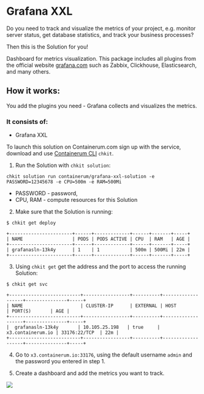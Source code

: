 # Grafana XXL

Do you need to track and visualize the metrics of your project, e.g. monitor server status, get database statistics, and track your business processes?

Then this is the Solution for you!

Dashboard for metrics visualization. This package includes all plugins from the official website [grafana.com](http://grafana.com) such as Zabbix, Clickhouse, Elasticsearch, and many others.

## How it works:

You add the plugins you need - Grafana collects and visualizes the metrics.

### It consists of:

* Grafana XXL  


To launch this solution on Containerum.com sign up with the service, download and use [Containerum CLI](https://github.com/containerum/chkit) `chkit`.


1. Run the Solution with `chkit solution`:
```
chkit solution run containerum/grafana-xxl-solution -e PASSWORD=12345678 -e CPU=500m -e RAM=500Mi
```
* PASSWORD - password,
* CPU, RAM - compute resources for this Solution

2. Make sure that the Solution is running:

```
$ chkit get deploy

+-----------------------+------+-------------+------+-------+-----+
| NAME                  | PODS | PODS ACTIVE | CPU  | RAM   | AGE |
+-----------------------+------+-------------+------+-------+-----+
| grafanasln-13k4y      | 1    | 1           | 500m | 500Mi | 22m |
+-----------------------+------+-------------+------+-------+-----+
```
3. Using `chkit get` get the address and the port to access the running Solution:
```
$ chkit get svc

+--------------------------+-----------------+----------+-------------------+---------------+-----+
| NAME                     | CLUSTER-IP      | EXTERNAL | HOST              | PORT(S)       | AGE |
+--------------------------+-----------------+----------+-------------------+---------------+-----+
|  grafanasln-13k4y       | 10.105.25.198   | true     | x3.containerum.io | 33176:22/TCP  | 22m |
+--------------------------+-----------------+----------+-------------------+---------------+-----+

```
4. Go to `x3.containerum.io:33176`, using the default username `admin` and the password you entered in step 1.

5. Create a dashboard and add the metrics you want to track.

![](/gif/grafanasln.gif)
